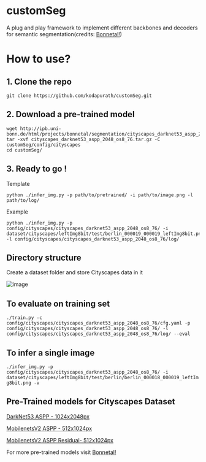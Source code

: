 # customSeg
A plug and play framework to implement different backbones and decoders for semantic segmentation(credits: [Bonnetal!](https://github.com/PRBonn/bonnetal))

# How to use?

## 1. Clone the repo
```
git clone https://github.com/kodapurath/customSeg.git
```
## 2. Download a pre-trained model
```
wget http://ipb.uni-bonn.de/html/projects/bonnetal/segmentation/cityscapes_darknet53_aspp_2048_os8_76.tar.gz
tar -xvf cityscapes_darknet53_aspp_2048_os8_76.tar.gz -C customSeg/config/cityscapes
cd customSeg/
```
## 3. Ready to go !

Template
```
python ./infer_img.py -p path/to/pretrained/ -i path/to/image.png -l path/to/log/

```
Example

```
python ./infer_img.py -p config/cityscapes/cityscapes_darknet53_aspp_2048_os8_76/ -i dataset/cityscapes/leftImg8bit/test/berlin_000019_000019_leftImg8bit.png -l config/cityscapes/cityscapes_darknet53_aspp_2048_os8_76/log/
```
## Directory structure
Create a dataset folder and store Cityscapes data in it

![image](https://user-images.githubusercontent.com/25299756/121074188-23680f00-c7f1-11eb-86fc-6759641d4f30.png)

## To evaluate on training set
```./train.py -c config/cityscapes/cityscapes_darknet53_aspp_2048_os8_76/cfg.yaml -p config/cityscapes/cityscapes_darknet53_aspp_2048_os8_76/ -l config/cityscapes/cityscapes_darknet53_aspp_2048_os8_76/log/ --eval```

## To infer a single image
```./infer_img.py -p config/cityscapes/cityscapes_darknet53_aspp_2048_os8_76/ -i dataset/cityscapes/leftImg8bit/test/berlin/berlin_000018_000019_leftImg8bit.png -v```

## Pre-Trained models for Cityscapes Dataset
[DarkNet53 ASPP - 1024x2048px](http://ipb.uni-bonn.de/html/projects/bonnetal/segmentation/cityscapes_darknet53_aspp_2048_os8_76.tar.gz)

[MobilenetsV2 ASPP - 512x1024px](http://ipb.uni-bonn.de/html/projects/bonnetal/segmentation/cityscapes_mobilenetsv2_aspp_1024_os8_70.tar.gz)

[MobilenetsV2 ASPP Residual- 512x1024px](http://ipb.uni-bonn.de/html/projects/bonnetal/segmentation/cityscapes_mobilenetsv2_aspp_res_1024_os8_70.tar.gz)

For more pre-trained models visit [Bonnetal!](https://github.com/PRBonn/bonnetal)
